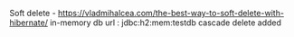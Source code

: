 Soft delete - https://vladmihalcea.com/the-best-way-to-soft-delete-with-hibernate/
in-memory db url : jdbc:h2:mem:testdb
cascade delete added
